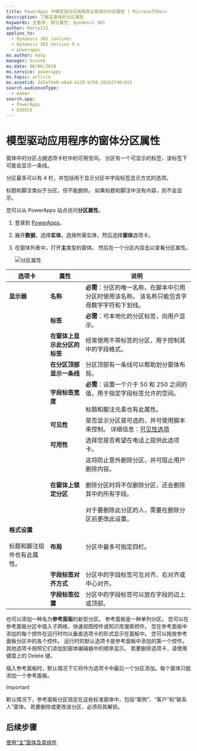 ```yaml
---
title: PowerApps 中模型驱动应用程序主窗体的分区属性 | MicrosoftDocs
description: 了解主窗体的分区属性
Keywords: 主窗体; 部分属性; Dynamics 365
author: Mattp123
applies_to:
  - Dynamics 365 (online)
  - Dynamics 365 Version 9.x
  - powerapps
ms.author: matp
manager: kvivek
ms.date: 06/06/2018
ms.service: powerapps
ms.topic: article
ms.assetid: 2d3af6e9-e8a4-4129-b708-383b2740c015
search.audienceType:
  - maker
search.app:
  - PowerApps
  - D365CE
---
```

# <a name="model-driven-app-form-section-properties"></a>模型驱动应用程序的窗体分区属性

 窗体中的分区占据选项卡栏中的可用空间。 分区有一个可显示的标签，该标签下可能会显示一条线。  
  
 分区最多可以有 4 栏，并包括用于显示分区中字段标签显示方式的选项。  
  
 标题和脚注类似于分区，但不能删除。 如果标题和脚注中没有内容，则不会显示。 

您可以从 PowerApps 站点访问**分区属性**。 
1. 登录到 [PowerApps](https://web.powerapps.com/?utm_source=padocs&utm_medium=linkinadoc&utm_campaign=referralsfromdoc)。  

2.  展开**数据**，选择**实体**，选择所需实体，然后选择**窗体**选项卡。 

3.  在窗体列表中，打开**主**类型的窗体。 然后在一个分区内双击以查看分区属性。 

    ![分区属性](media/section-properties.png)
  
|选项卡|属性|说明|  
|---------|--------------|-----------------|  
|**显示器**|**名称**|**必需**：分区的唯一名称，在脚本中引用分区时使用该名称。 该名称只能包含字母数字字符和下划线。|  
||**标签**|**必需**：可本地化的分区标签，向用户显示。|  
||**在窗体上显示此分区的标签**|经常使用不带标签的分区，用于控制其中的字段格式。|  
||**在分区顶部显示一条线**|分区顶部有一条线可以帮助划分窗体布局。|  
||**字段标签宽度**|**必需**：设置一个介于 50 和 250 之间的值，用于指定字段标签允许的空间。<br /><br /> 标题和脚注元素也有此属性。|  
||**可见性**|是否显示分区是可选的，并可使用脚本来控制。 详细信息：[可见性选项](visibility-options-legacy.md)|  
||**可用性**|选择您是否希望在电话上提供此选项卡。|  
||**在窗体上锁定分区**|这将防止意外删除分区，并可阻止用户删除内容。<br /><br /> 删除分区时将不仅删除分区，还会删除其中的所有字段。<br /><br /> 对于要删除此分区的人，需要在删除分区前更改此设置。|  
|**格式设置**<br /><br /> 标题和脚注组件也有此属性。|**布局**|分区中最多可指定四栏。|  
||**字段标签对齐方式**|分区中的字段标签可左对齐、右对齐或中心对齐。|  
||**字段标签位置**|分区中的字段标签可以放在字段的边上或顶部。|  


也可以添加一种名为**参考面板**的新型分区。 参考面板是一种单列分区。 您可以在参考面板分区中插入子网格、快速视图控件或知识库搜索控件。 您在参考面板中添加的每个控件在运行时均以垂直选项卡的形式显示在面板中。 您可以拖放参考面板分区中的各个控件。 运行时的默认选项卡是参考面板中添加的第一个控件。 其他选项卡按照它们添加到窗体编辑器中的顺序显示。 若要删除选项卡，请使用键盘上的 Delete 键。  
  
插入参考面板时，默认情况下它将作为选项卡中最后一个分区添加。每个窗体只能添加一个参考面板。  
  
> [!IMPORTANT]
>  默认情况下，参考面板分区锁定在这些标准窗体中，包括“案例”、“客户”和“联系人”窗体。 若要删除或更改该分区，必须将其解锁。 

## <a name="next-steps"></a>后续步骤

[使用“主”窗体及其组件](use-main-form-and-components.md)
